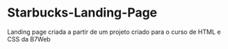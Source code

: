 # Starbucks-Landing-Page
Landing page criada a partir de um projeto criado para o curso de HTML e CSS da B7Web
